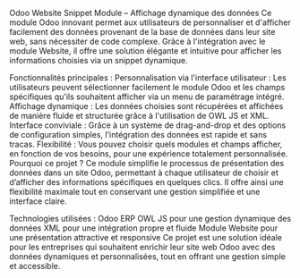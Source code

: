 Odoo Website Snippet Module – Affichage dynamique des données
Ce module Odoo innovant permet aux utilisateurs de personnaliser et d'afficher facilement des données provenant de la base de données dans leur site web, sans nécessiter de code complexe. Grâce à l'intégration avec le module Website, il offre une solution élégante et intuitive pour afficher les informations choisies via un snippet dynamique.

Fonctionnalités principales :
Personnalisation via l'interface utilisateur : Les utilisateurs peuvent sélectionner facilement le module Odoo et les champs spécifiques qu'ils souhaitent afficher via un menu de paramétrage intégré.
Affichage dynamique : Les données choisies sont récupérées et affichées de manière fluide et structurée grâce à l'utilisation de OWL JS et XML.
Interface conviviale : Grâce à un système de drag-and-drop et des options de configuration simples, l'intégration des données est rapide et sans tracas.
Flexibilité : Vous pouvez choisir quels modules et champs afficher, en fonction de vos besoins, pour une expérience totalement personnalisée.
Pourquoi ce projet ?
Ce module simplifie le processus de présentation des données dans un site Odoo, permettant à chaque utilisateur de choisir et d’afficher des informations spécifiques en quelques clics. Il offre ainsi une flexibilité maximale tout en conservant une gestion simplifiée et une interface claire.

Technologies utilisées :
Odoo ERP
OWL JS pour une gestion dynamique des données
XML pour une intégration propre et fluide
Module Website pour une présentation attractive et responsive
Ce projet est une solution idéale pour les entreprises qui souhaitent enrichir leur site web Odoo avec des données dynamiques et personnalisées, tout en offrant une gestion simple et accessible.
